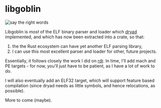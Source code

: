 # libgoblin

![say the right words](https://s-media-cache-ak0.pinimg.com/736x/1b/6a/aa/1b6aaa2bae005e2fed84b1a7c32ecb1b.jpg)

Libgoblin is _most_ of the ELF binary parser and loader which [dryad](http://github.com/m4b) implemented, and which has now been extracted into a crate, so that:

1. the the Rust ecosystem can have yet another ELF parsing library,
2. I can use this most excellent parser and loader for other, future projects.

Essentially, it follows closely the work I did on [rdr](http://github.com/m4b/rdr).  In time, I'll add mach and PE targets - for now, you'll just have to be patient, as I have a lot of work to do.

I will also eventually add an ELF32 target, which will support feature based compilation (since dryad needs as little symbols, and hence relocations, as possible).

More to come (maybe).
